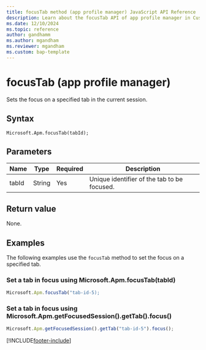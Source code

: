 ```yaml
---
title: focusTab method (app profile manager) JavaScript API Reference
description: Learn about the focusTab API of app profile manager in Customer Service workspace.
ms.date: 12/10/2024
ms.topic: reference
author: gandhamm
ms.author: mgandham
ms.reviewer: mgandham
ms.custom: bap-template 
---
```


# focusTab (app profile manager)

Sets the focus on a specified tab in the current session.

## Syntax

`Microsoft.Apm.focusTab(tabId);`

## Parameters

| Name      | Type | Required| Description                                    |
|-----------------|----------|--------------|------------------------------------------------------|
| tabId           | String   | Yes          | Unique identifier of the tab to be focused. |

## Return value

None.

## Examples

The following examples use the `focusTab` method to set the focus on a specified tab.

### Set a tab in focus using Microsoft.Apm.focusTab(tabId)

 ```JavaScript
Microsoft.Apm.focusTab("tab-id-5);
```

### Set a tab in focus using Microsoft.Apm.getFocusedSession().getTab().focus()

```JavaScript
Microsoft.Apm.getFocusedSession().getTab("tab-id-5").focus();
```



[!INCLUDE[footer-include](../../../../includes/footer-banner.md)]
